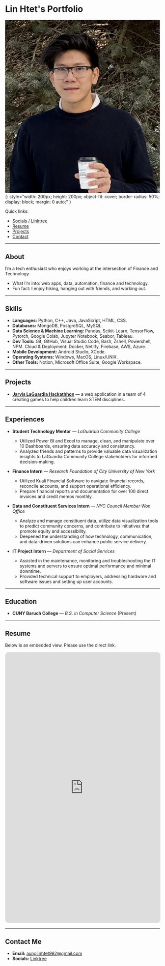 # Lin Htet's Portfolio

![Portrait photo](assets/LinHtet.png){: style="width: 200px; height: 200px; object-fit: cover; border-radius: 50%; display: block; margin: 0 auto;" }

Quick links:

- [Socials / Linktree](https://linktr.ee/linhtetaung.tech)
- [Resume](#resume)
- [Projects](#projects)
- [Contact](#contact-me)

---

## About

I’m a tech enthusiast who enjoys working at the intersection of Finance and Technology. 

- What I’m into: web apps, data, automation, finance and technology.
- Fun fact: I enjoy hiking, hanging out with friends, and working out.

---

## Skills

- **Languages:** Python, C++, Java, JavaScript, HTML, CSS.
- **Databases:** MongoDB, PostgreSQL, MySQL.
- **Data Science & Machine Learning:** Pandas, Scikit-Learn, TensorFlow, Pytorch,
  Google Colab, Jupyter Notebook, Seabor, Tableau.
- **Dev Tools:** Git, GitHub, Visual Studio Code, Bash, Zshell, Powershell, NPM.
Cloud & Deployment: Docker, Netlify, Firebase, AWS, Azure.
- **Mobile Development:** Android Studio, XCode.
- **Operating Systems:** Windows, MacOS, Linux/UNIX.
- **Other Tools:** Notion, Microsoft Office Suite, Google Workspace.

---

## Projects

- [**Jarvis LaGuardia Hackathhon**](Github) — a web application in a team of 4 creating games to help children learn STEM disciplines.


---

## Experiences

- **Student Technology Mentor** — *LaGuardia Community College*
  - Utilized Power BI and Excel to manage, clean, and manipulate over 10 Dashboards, ensuring data accuracy and consistency.
  - Analyzed friends and patterns to provide valuable data visualization insights to LaGuardia Community College stakeholders for informed decision-making.

- **Finance Intern** — *Research Foundation of City University of New York*
  - Utilized Kuali Financial Software to navigate financial records, reconcile accounts, and support operational efficiency.
  - Prepare financial reports and documentation for over 100 direct invoices and credit memos monthly.

- **Data and Constituent Services Intern** — *NYC Council Member Won Office* 
  - Analyze and manage constituent data, utilize data visualization tools to predict community concerns, and contribute to initiatives that promote equity and accessibility.
  - Deepened the understanding of how technology, communication, and data-driven solutions can enhance public service delivery.

- **IT Project Intern** — *Department of Social Services* 
  - Assisted in the maintenance, monitoring and troubleshooting the IT systems and servers to ensure optimal performance and minimal downtime.
  - Provided technical support to employers, addressing hardware and software issues and setting up user accounts.

---

## Education

- **CUNY Baruch College** — *B.S. in Computer Science* (Present) 

---

## Resume

Below is an embedded view. Please use the direct link.

<iframe
  src="https://drive.google.com/file/d/1myhW7zSjvnG9iX67CgkkAvxl18TiKZKq/view?usp=sharing"
  width="100%"
  height="880"
  style="border:1px solid #e5e7eb;border-radius:10px;"
  loading="lazy"
></iframe>

---

## Contact Me

- **Email:** [aunglinhtet992@gmail.com](mailto:aunglinhtet992@gmail.com)
- **Socials:** [Linktree](https://linktr.ee/linhtetaung.tech)